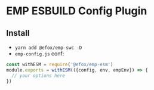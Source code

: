 # EMP ESBUILD Config Plugin

## Install 
+ `yarn add @efox/emp-swc -D` 
+ `emp-config.js` conf:
```javascript
const withESM = require('@efox/emp-esm')
module.exports = withESM(({config, env, empEnv}) => {
  // your options here
})
```